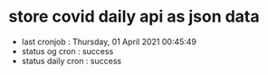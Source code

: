 # store covid daily api as json data

- last cronjob : Thursday, 01 April 2021 00:45:49
- status og cron : success
- status daily cron : success
      
      